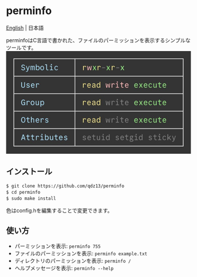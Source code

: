 # perminfo
[English](README.md) | 日本語

perminfoはC言語で書かれた、ファイルのパーミッションを表示するシンプルなツールです。
<img src="preview.jpg" width="600">

## インストール
```sh
$ git clone https://github.com/qdz13/perminfo
$ cd perminfo
$ sudo make install
```
色はconfig.hを編集することで変更できます。

## 使い方
* パーミッションを表示: `perminfo 755`
* ファイルのパーミッションを表示: `perminfo example.txt`
* ディレクトリのパーミッションを表示: `perminfo /`
* ヘルプメッセージを表示: `perminfo --help`
